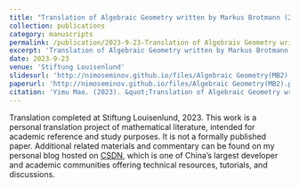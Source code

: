 ```yaml
---
title: "Translation of Algebraic Geometry written by Markus Brotmann (2) (Chinese)"
collection: publications
category: manuscripts
permalink: /publication/2023-9-23-Translation of Algebraiv Geometry written by Markus Brotmann(2)
excerpt: 'Translation of Algebraic Geometry written by Markus Brotmann(2)'
date: 2023-9-23
venue: 'Stiftung Louisenlund'
slidesurl: 'http://nimoseminov.github.io/files/Algebraic Geometry(MB2).pdf'
paperurl: 'http://nimoseminov.github.io/files/Algebraic Geometry(MB2).pdf'
citation: 'Yimu Mao. (2023). &quot;Translation of Algebraic Geometry written by Markus Brotmann(2).&quot'
---
```


Translation completed at Stiftung Louisenlund, 2023. This work is a personal translation project of mathematical literature, intended for academic reference and study purposes. It is not a formally published paper. Additional related materials and commentary can be found on my personal blog hosted on [CSDN](https://blog.csdn.net/nimomath666/article/details/132239032?spm=1001.2014.3001.5501), which is one of China’s largest developer and academic communities offering technical resources, tutorials, and discussions.
